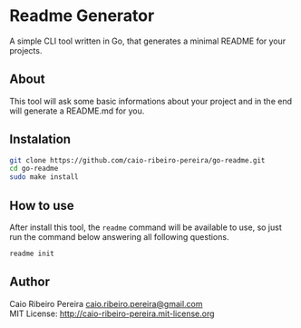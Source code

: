 # Readme Generator

A simple CLI tool written in Go, that generates a minimal README for your projects.

## About

This tool will ask some basic informations about your project and in the end will generate a README.md for you.

## Instalation

``` bash
git clone https://github.com/caio-ribeiro-pereira/go-readme.git
cd go-readme
sudo make install
```

## How to use

After install this tool, the `readme` command will be available to use, so just run the command below answering all following questions. 

``` bash
readme init
```

## Author

Caio Ribeiro Pereira <caio.ribeiro.pereira@gmail.com>  
MIT License: http://caio-ribeiro-pereira.mit-license.org